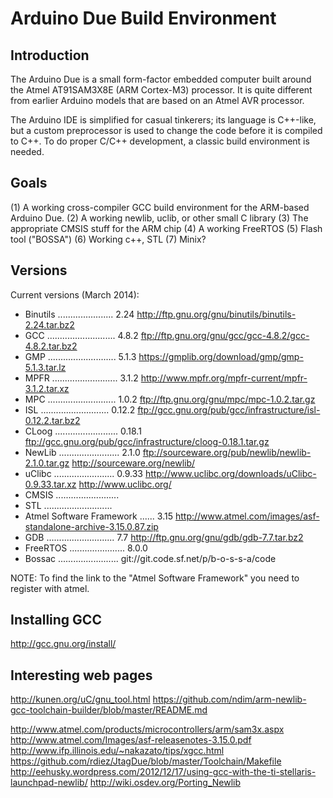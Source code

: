 
Arduino Due Build Environment
=============================

Introduction
------------

The Arduino Due is a small form-factor embedded computer built around the Atmel AT91SAM3X8E (ARM Cortex-M3) processor.
It is quite different from earlier Arduino models that are based on an Atmel AVR processor.

The Arduino IDE is simplified for casual tinkerers; its language is C++-like, but a custom preprocessor is used to
change the code before it is compiled to C++. To do proper C/C++ development, a classic build environment is
needed.

Goals
-----

(1) A working cross-compiler GCC build environment for the ARM-based Arduino Due.
(2) A working newlib, uclib, or other small C library
(3) The appropriate CMSIS stuff for the ARM chip
(4) A working FreeRTOS
(5) Flash tool ("BOSSA")
(6) Working c++, STL
(7) Minix?

Versions
--------

Current versions (March 2014):

* Binutils ...................... 2.24       http://ftp.gnu.org/gnu/binutils/binutils-2.24.tar.bz2
* GCC ........................... 4.8.2      ftp://ftp.gnu.org/gnu/gcc/gcc-4.8.2/gcc-4.8.2.tar.bz2
* GMP ........................... 5.1.3      https://gmplib.org/download/gmp/gmp-5.1.3.tar.lz
* MPFR .......................... 3.1.2      http://www.mpfr.org/mpfr-current/mpfr-3.1.2.tar.xz
* MPC ........................... 1.0.2      ftp://ftp.gnu.org/gnu/mpc/mpc-1.0.2.tar.gz
* ISL ........................... 0.12.2     ftp://gcc.gnu.org/pub/gcc/infrastructure/isl-0.12.2.tar.bz2
* CLoog ......................... 0.18.1     ftp://gcc.gnu.org/pub/gcc/infrastructure/cloog-0.18.1.tar.gz
* NewLib ........................ 2.1.0      ftp://sourceware.org/pub/newlib/newlib-2.1.0.tar.gz               http://sourceware.org/newlib/
* uClibc ........................ 0.9.33     http://www.uclibc.org/downloads/uClibc-0.9.33.tar.xz              http://www.uclibc.org/
* CMSIS .........................
* STL ...........................
* Atmel Software Framework ...... 3.15       http://www.atmel.com/images/asf-standalone-archive-3.15.0.87.zip
* GDB ........................... 7.7        http://ftp.gnu.org/gnu/gdb/gdb-7.7.tar.bz2
* FreeRTOS ...................... 8.0.0
* Bossac ........................            git://git.code.sf.net/p/b-o-s-s-a/code

NOTE: To find the link to the "Atmel Software Framework" you need to register with atmel.

Installing GCC
--------------

http://gcc.gnu.org/install/

Interesting web pages
---------------------

http://kunen.org/uC/gnu_tool.html
https://github.com/ndim/arm-newlib-gcc-toolchain-builder/blob/master/README.md

http://www.atmel.com/products/microcontrollers/arm/sam3x.aspx
http://www.atmel.com/Images/asf-releasenotes-3.15.0.pdf
http://www.ifp.illinois.edu/~nakazato/tips/xgcc.html
https://github.com/rdiez/JtagDue/blob/master/Toolchain/Makefile
http://eehusky.wordpress.com/2012/12/17/using-gcc-with-the-ti-stellaris-launchpad-newlib/
http://wiki.osdev.org/Porting_Newlib
